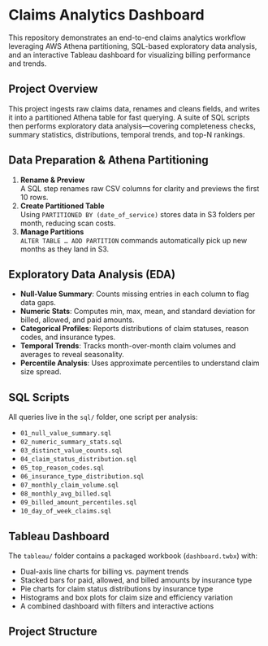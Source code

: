 # Claims Analytics Dashboard

This repository demonstrates an end-to-end claims analytics workflow leveraging AWS Athena partitioning, SQL-based exploratory data analysis, and an interactive Tableau dashboard for visualizing billing performance and trends.

## Project Overview
This project ingests raw claims data, renames and cleans fields, and writes it into a partitioned Athena table for fast querying. A suite of SQL scripts then performs exploratory data analysis—covering completeness checks, summary statistics, distributions, temporal trends, and top-N rankings.

## Data Preparation & Athena Partitioning
1. **Rename & Preview**  
   A SQL step renames raw CSV columns for clarity and previews the first 10 rows.  
2. **Create Partitioned Table**  
   Using `PARTITIONED BY (date_of_service)` stores data in S3 folders per month, reducing scan costs.  
3. **Manage Partitions**  
   `ALTER TABLE … ADD PARTITION` commands automatically pick up new months as they land in S3.

## Exploratory Data Analysis (EDA)
- **Null-Value Summary**: Counts missing entries in each column to flag data gaps.  
- **Numeric Stats**: Computes min, max, mean, and standard deviation for billed, allowed, and paid amounts.  
- **Categorical Profiles**: Reports distributions of claim statuses, reason codes, and insurance types.  
- **Temporal Trends**: Tracks month-over-month claim volumes and averages to reveal seasonality.  
- **Percentile Analysis**: Uses approximate percentiles to understand claim size spread.

## SQL Scripts
All queries live in the `sql/` folder, one script per analysis:
- `01_null_value_summary.sql`
- `02_numeric_summary_stats.sql`
- `03_distinct_value_counts.sql`
- `04_claim_status_distribution.sql`
- `05_top_reason_codes.sql`
- `06_insurance_type_distribution.sql`
- `07_monthly_claim_volume.sql`
- `08_monthly_avg_billed.sql`
- `09_billed_amount_percentiles.sql`
- `10_day_of_week_claims.sql`

## Tableau Dashboard
The `tableau/` folder contains a packaged workbook (`dashboard.twbx`) with:
- Dual-axis line charts for billing vs. payment trends  
- Stacked bars for paid, allowed, and billed amounts by insurance type  
- Pie charts for claim status distributions by insurance type  
- Histograms and box plots for claim size and efficiency variation  
- A combined dashboard with filters and interactive actions

## Project Structure
